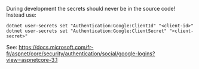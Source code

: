 During development the secrets should never be in the source code!
Instead use:
```
dotnet user-secrets set "Authentication:Google:ClientId" "<client-id>"
dotnet user-secrets set "Authentication:Google:ClientSecret" "<client-secret>"
```
See: https://docs.microsoft.com/fr-fr/aspnet/core/security/authentication/social/google-logins?view=aspnetcore-3.1